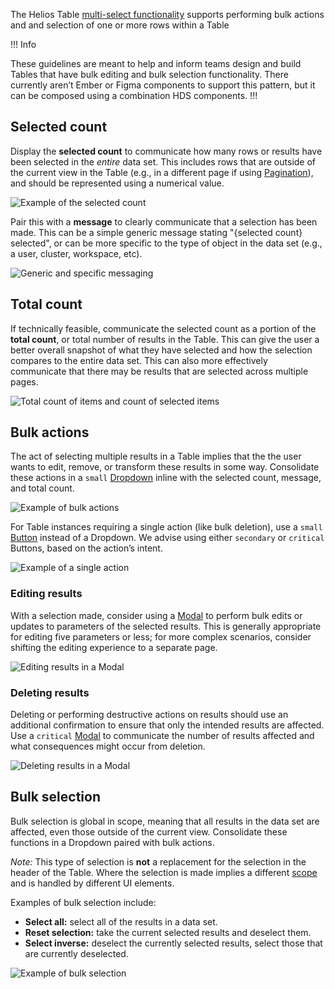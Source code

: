 The Helios Table [multi-select functionality](/components/table#multi-select) supports performing bulk actions and and selection of one or more rows within a Table

!!! Info

These guidelines are meant to help and inform teams design and build Tables that have bulk editing and bulk selection functionality. There currently aren’t Ember or Figma components to support this pattern, but it can be composed using a combination HDS components.
!!!

## Selected count

Display the **selected count** to communicate how many rows or results have been selected in the _entire_ data set. This includes rows that are outside of the current view in the Table (e.g., in a different page if using [Pagination](/components/pagination)), and should be represented using a numerical value.

![Example of the selected count](/assets/patterns/table-multi-select/selected-count.png)

Pair this with a **message** to clearly communicate that a selection has been made. This can be a simple generic message stating "{selected count} selected", or can be more specific to the type of object in the data set (e.g., a user, cluster, workspace, etc).

![Generic and specific messaging](/assets/patterns/table-multi-select/types-of-messages.png)

## Total count

If technically feasible, communicate the selected count as a portion of the **total count**, or total number of results in the Table. This can give the user a better overall snapshot of what they have selected and how the selection compares to the entire data set. This can also more effectively communicate that there may be results that are selected across multiple pages.

![Total count of items and count of selected items](/assets/patterns/table-multi-select/total-count-selected-count.png)

## Bulk actions

The act of selecting multiple results in a Table implies that the the user wants to edit, remove, or transform these results in some way. Consolidate these actions in a `small` [Dropdown](/components/dropdown) inline with the selected count, message, and total count.

![Example of bulk actions](/assets/patterns/table-multi-select/bulk-actions.png)

For Table instances requiring a single action (like bulk deletion), use a `small` [Button](/components/button) instead of a Dropdown. We advise using either `secondary` or `critical` Buttons, based on the action’s intent.

![Example of a single action](/assets/patterns/table-multi-select/single-action.png)

### Editing results

With a selection made, consider using a [Modal](/components/modal) to perform bulk edits or updates to parameters of the selected results. This is generally appropriate for editing five parameters or less; for more complex scenarios, consider shifting the editing experience to a separate page.

![Editing results in a Modal](/assets/patterns/table-multi-select/multi-select-edit-modal.png)

### Deleting results

Deleting or performing destructive actions on results should use an additional confirmation to ensure that only the intended results are affected. Use a `critical` [Modal](/components/modal) to communicate the number of results affected and what consequences might occur from deletion.

![Deleting results in a Modal](/assets/patterns/table-multi-select/multi-select-delete-modal.png)

## Bulk selection

Bulk selection is global in scope, meaning that all results in the data set are affected, even those outside of the current view. Consolidate these functions in a Dropdown paired with bulk actions.

_Note:_ This type of selection is **not** a replacement for the selection in the header of the Table. Where the selection is made implies a different [scope](/patterns/table-multi-select?tab=interaction%20concepts#selection-scope) and is handled by different UI elements.

Examples of bulk selection include:

- **Select all:** select all of the results in a data set.
- **Reset selection:** take the current selected results and deselect them.
- **Select inverse:** deselect the currently selected results, select those that are currently deselected.

![Example of bulk selection](/assets/patterns/table-multi-select/bulk-selection.png)

